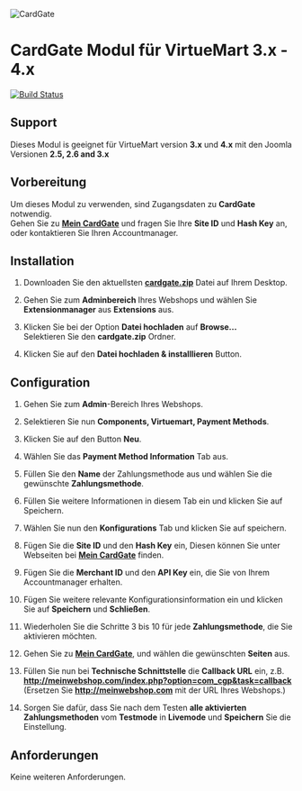 ![CardGate](https://cdn.curopayments.net/thumb/200/logos/cardgate.png)

# CardGate Modul für VirtueMart 3.x - 4.x

[![Build Status](https://travis-ci.org/cardgate/virtuemart3.svg?branch=master)](https://travis-ci.org/cardgate/virtuemart3)

## Support

Dieses Modul is geeignet für VirtueMart version **3.x** und **4.x** mit den Joomla Versionen **2.5, 2.6 and 3.x**

## Vorbereitung

Um dieses Modul zu verwenden, sind Zugangsdaten zu **CardGate** notwendig.  
Gehen Sie zu [**Mein CardGate**](https://my.cardgate.com/) und fragen Sie Ihre **Site ID** und **Hash Key** an, oder kontaktieren Sie Ihren Accountmanager.

## Installation

1. Downloaden Sie den aktuellsten [**cardgate.zip**](https://github.com/cardgate/virtuemart3/releases) Datei auf Ihrem Desktop.

2. Gehen Sie zum **Adminbereich** Ihres Webshops und wählen Sie **Extensionmanager** aus **Extensions** aus.
 
3. Klicken Sie bei der Option **Datei hochladen** auf **Browse...**  
   Selektieren Sie den **cardgate.zip** Ordner.
   
4. Klicken Sie auf den **Datei hochladen & installlieren** Button.
  
## Configuration

1. Gehen Sie zum **Admin**-Bereich Ihres Webshops.

2. Selektieren Sie nun **Components, Virtuemart, Payment Methods**.

3. Klicken Sie auf den Button **Neu**. 

4. Wählen Sie das **Payment Method Information** Tab aus.

5. Füllen Sie den **Name** der Zahlungsmethode aus und wählen Sie die gewünschte **Zahlungsmethode**.

6. Füllen Sie weitere Informationen in diesem Tab ein und klicken Sie auf Speichern.

7. Wählen Sie nun den **Konfigurations** Tab und klicken Sie auf speichern.

8. Fügen Sie die **Site ID** und den **Hash Key** ein, Diesen können Sie unter Webseiten bei [**Mein CardGate**](https://my.cardgate.com/) finden.

9. Fügen Sie die **Merchant ID** und den **API Key** ein, die Sie von Ihrem Accountmanager erhalten.

10. Fügen Sie weitere relevante Konfigurationsinformation ein und klicken Sie auf **Speichern** und **Schließen**.

11. Wiederholen Sie die Schritte 3 bis 10 für jede **Zahlungsmethode**, die Sie aktivieren möchten.

12. Gehen Sie zu [**Mein CardGate**](https://my.cardgate.com/), und wählen die gewünschten **Seiten** aus.

13. Füllen Sie nun bei **Technische Schnittstelle** die **Callback URL** ein, z.B.   
    **http://meinwebshop.com/index.php?option=com_cgp&task=callback**
    (Ersetzen Sie **http://meinwebshop.com** mit der URL Ihres Webshops.) 

14. Sorgen Sie dafür, dass Sie nach dem Testen **alle aktivierten Zahlungsmethoden** vom **Testmode** in **Livemode** und **Speichern** Sie die Einstellung. 
 
## Anforderungen

Keine weiteren Anforderungen.

